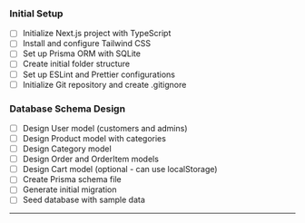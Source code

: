 ### Initial Setup

- [ ] Initialize Next.js project with TypeScript
- [ ] Install and configure Tailwind CSS
- [ ] Set up Prisma ORM with SQLite
- [ ] Create initial folder structure
- [ ] Set up ESLint and Prettier configurations
- [ ] Initialize Git repository and create .gitignore

### Database Schema Design

- [ ] Design User model (customers and admins)
- [ ] Design Product model with categories
- [ ] Design Category model
- [ ] Design Order and OrderItem models
- [ ] Design Cart model (optional - can use localStorage)
- [ ] Create Prisma schema file
- [ ] Generate initial migration
- [ ] Seed database with sample data

---
